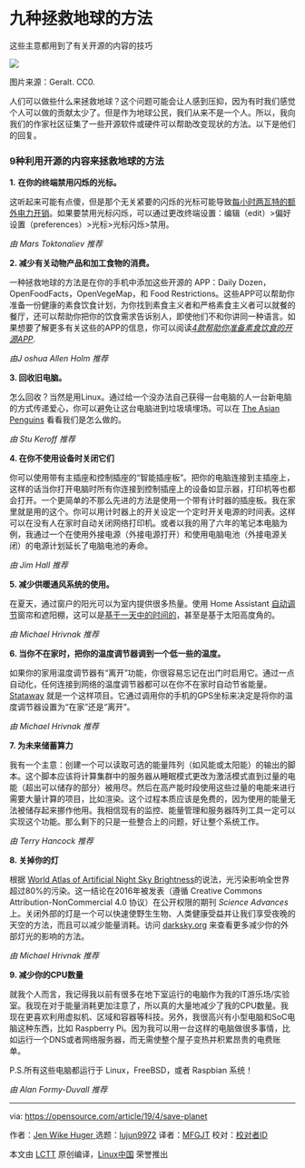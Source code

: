 [#]: collector: (lujun9972)
[#]: translator: (MFGJT)
[#]: reviewer: ( )
[#]: publisher: ( )
[#]: url: ( )
[#]: subject: (9 ways to save the planet)
[#]: via: (https://opensource.com/article/19/4/save-planet)
[#]: author: (Jen Wike Huger  https://opensource.com/users/jen-wike/users/alanfdoss/users/jmpearce)

九种拯救地球的方法
======
这些主意都用到了有关开源的内容的技巧

![][1]

图片来源：Geralt. CC0.

人们可以做些什么来拯救地球？这个问题可能会让人感到压抑，因为有时我们感觉个人可以做的贡献太少了。但是作为地球公民，我们从来不是一个人。所以，我向我们的作家社区征集了一些开源软件或硬件可以帮助改变现状的方法。以下是他们的回复。

### 9种利用开源的内容来拯救地球的方法

**1.** **在你的终端禁用闪烁的光标。**

这听起来可能有点傻，但是那个无关紧要的闪烁的光标可能导致[每小时两瓦特的额外电力开销][2]。如果要禁用光标闪烁，可以通过更改终端设置：编辑（edit）>偏好设置（preferences）>光标>光标闪烁>禁用。

_由 Mars Toktonaliev 推荐_

**2\. 减少有关动物产品和加工食物的消费。**

一种拯救地球的方法是在你的手机中添加这些开源的 APP：Daily Dozen，OpenFoodFacts，OpenVegeMap，和 Food Restrictions。这些APP可以帮助你准备一份健康的素食饮食计划，为你找到素食主义者和严格素食主义者可以就餐的餐厅，还可以帮助你把你的饮食需求告诉别人，即使他们不和你讲同一种语言。如果想要了解更多有关这些的APP的信息，你可以阅读[_4款帮助你准备素食饮食的开源APP_][3].

_由J oshua Allen Holm 推荐_

**3\. 回收旧电脑。**

怎么回收？当然是用Linux。通过给一个没办法自己获得一台电脑的人一台新电脑的方式传递爱心，你可以避免让这台电脑进到垃圾填埋场。可以在 [The Asian Penguins][4] 看看我们是怎么做的。

_由 Stu Keroff 推荐_

**4\. 在你不使用设备时关闭它们**

你可以使用带有主插座和控制插座的“智能插座板”。把你的电脑连接到主插座上，这样的话当你打开电脑时所有你连接到控制插座上的设备如显示器，打印机等也都会打开。一个更简单的不那么先进的方法是使用一个带有计时器的插座板。我在家里就是用的这个。你可以用计时器上的开关设定一个定时开关电源的时间表。这样可以在没有人在家时自动关闭网络打印机。或者以我的用了六年的笔记本电脑为例，我通过一个在使用外接电源（外接电源打开）和使用电脑电池（外接电源关闭）的电源计划延长了电脑电池的寿命。

_由 Jim Hall 推荐_

**5\. 减少供暖通风系统的使用。**

在夏天，通过窗户的阳光可以为室内提供很多热量。使用 Home Assistant [自动调节][5]窗帘和遮阳棚，这可以是[基于一天中的时间的][6]，甚至是基于太阳高度角的。

_由 Michael Hrivnak 推荐_

**6\. 当你不在家时，把你的温度调节器调到一个低一些的温度。**

如果你的家用温度调节器有“离开”功能，你很容易忘记在出门时启用它。通过一点自动化，任何连接到网络的温度调节器都可以在你不在家时自动节省能量。[Stataway][7] 就是一个这样项目。它通过调用你的手机的GPS坐标来决定是将你的温度调节器设置为“在家”还是“离开”。

_由 Michael Hrivnak 推荐_

**7\. 为未来储蓄算力**

我有一个主意：创建一个可以读取可选的能量阵列（如风能或太阳能）的输出的脚本。这个脚本应该将计算集群中的服务器从睡眠模式更改为激活模式直到过量的电能（超出可以储存的部分）被用尽。然后在高产能时段使用这些过量的电能来进行需要大量计算的项目，比如渲染。这个过程本质应该是免费的，因为使用的能量无法被储存起来挪作他用。我相信现有的监控、能量管理和服务器阵列工具一定可以实现这个功能。那么剩下的只是一些整合上的问题，好让整个系统工作。

_由 Terry Hancock 推荐_

**8\. 关掉你的灯**

根据 [World Atlas of Artificial Night Sky Brightness][8]的说法，光污染影响全世界超过80%的污染。这一结论在2016年被发表（遵循 Creative Commons Attribution-NonCommercial 4.0 协议）在公开权限的期刊 _Science Advances_ 上。关闭外部的灯是一个可以快速使野生生物、人类健康受益并让我们享受夜晚的天空的方法，而且可以减少能量消耗。访问 [darksky.org][9] 来查看更多减少你的外部灯光的影响的方法。

_由 Michael Hrivnak 推荐_

**9\. 减少你的CPU数量**

就我个人而言，我记得我以前有很多在地下室运行的电脑作为我的IT游乐场/实验室。我现在对于能量消耗更加注意了，所以真的大量地减少了我的CPU数量。我现在更喜欢利用虚拟机、区域和容器等科技。另外，我很高兴有小型电脑和SoC电脑这种东西，比如 Raspberry Pi。因为我可以用一台这样的电脑做很多事情，比如运行一个DNS或者网络服务器，而无需使整个屋子变热并积累昂贵的电费账单。

P.S.所有这些电脑都运行于 Linux，FreeBSD，或者 Raspbian 系统！

_由 Alan Formy-Duvall 推荐_

--------------------------------------------------------------------------------

via: https://opensource.com/article/19/4/save-planet

作者：[Jen Wike Huger ][a]
选题：[lujun9972][b]
译者：[MFGJT](https://github.com/MFGJT)
校对：[校对者ID](https://github.com/校对者ID)

本文由 [LCTT](https://github.com/LCTT/TranslateProject) 原创编译，[Linux中国](https://linux.cn/) 荣誉推出

[a]: https://opensource.com/users/jen-wike/users/alanfdoss/users/jmpearce
[b]: https://github.com/lujun9972
[1]: https://opensource.com/sites/default/files/styles/image-full-size/public/lead-images/pixelated-world.png?itok=fHjM6m53
[2]: https://www.redhat.com/archives/fedora-devel-list/2009-January/msg02406.html
[3]: https://opensource.com/article/19/4/apps-plant-based-diets
[4]: https://opensource.com/article/19/2/asian-penguins-close-digital-divide
[5]: https://www.home-assistant.io/docs/automation/trigger/#sun-trigger
[6]: https://www.home-assistant.io/components/cover/
[7]: https://github.com/mhrivnak/stataway
[8]: http://advances.sciencemag.org/content/2/6/e1600377
[9]: http://darksky.org/
